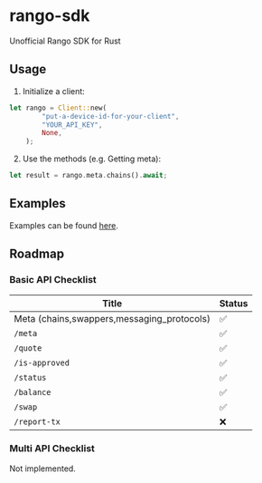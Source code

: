 # rango-sdk
Unofficial Rango SDK for Rust

## Usage 

1. Initialize a client:
```rust
let rango = Client::new(
        "put-a-device-id-for-your-client",
        "YOUR_API_KEY",
        None,
    );
```

2. Use the methods (e.g. Getting meta):
```rust
let result = rango.meta.chains().await;
```

## Examples

Examples can be found [here][examples].

[examples]: https://github.com/yeager-eren/rango-sdk-rs/tree/main/examples


## Roadmap

### Basic API Checklist


|Title| Status |
|--|--|
| Meta (chains,swappers,messaging_protocols) | ✅ |
| `/meta` | ✅ |
| `/quote` | ✅ |
| `/is-approved` | ✅ |
| `/status` | ✅ |
| `/balance` | ✅ |
| `/swap` | ✅ |
| `/report-tx` | ❌ |


### Multi API Checklist

Not implemented.